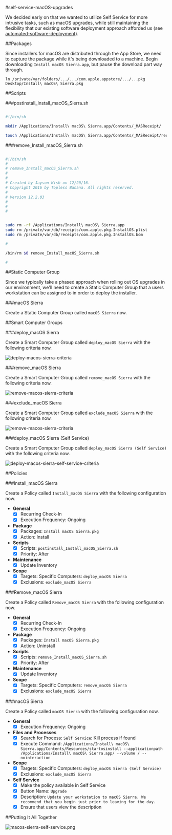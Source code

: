 #self-service-macOS-upgrades

We decided early on that we wanted to utilize Self Service for more intrusive tasks, such as macOS upgrades, while still maintaining the flexibility that our existing software deployment approach afforded us (see [automated-software-deployment](https://github.com/ToplessBanana/tutorials/tree/master/HOW-TO-automated-software-deployment)).

##Packages

Since installers for macOS are distributed through the App Store, we need to capture the package while it's being downloaded to a machine. Begin downloading `Install macOS Sierra.app`, but pause the download part way through.

`ln /private/var/folders/.../.../com.apple.appstore/.../...pkg Desktop/Install\ macOS\ Sierra.pkg`

##Scripts

###postinstall_Install_macOS_Sierra.sh

```bash

#!/bin/sh

mkdir /Applications/Install\ macOS\ Sierra.app/Contents/_MASReceipt/

touch /Applications/Install\ macOS\ Sierra.app/Contents/_MASReceipt/receipt

```

###remove_Install_macOS_Sierra.sh

```bash

#!/bin/sh
#
# remove_Install_macOS_Sierra.sh
# 
#
# Created by Jayson Kish on 12/20/16.
# Copyright 2016 by Topless Banana. All rights reserved.
#
# Version 12.2.03
#
#
#


sudo rm -rf /Applications/Install\ macOS\ Sierra.app
sudo rm /private/var/db/receipts/com.apple.pkg.InstallOS.plist
sudo rm /private/var/db/receipts/com.apple.pkg.InstallOS.bom

#

/bin/rm $0 remove_Install_macOS_Sierra.sh

#

```

##Static Computer Group

Since we typically take a phased approach when rolling out OS upgrades in our environment, we'll need to create a Static Computer Group that a users workstation can be assigned to in order to deploy the installer.

###macOS Sierra

Create a Static Computer Group called `macOS Sierra` now.

##Smart Computer Groups

###deploy_macOS Sierra

Create a Smart Computer Group called `deploy_macOS Sierra` with the following criteria now.

![deploy-macos-sierra-criteria](https://github.com/ToplessBanana/tutorials/blob/master/HOW-TO-self-service-macOS-upgrades/resources/deploy-macos-sierra-criteria.png)

###remove_macOS Sierra

Create a Smart Computer Group called `remove_macOS Sierra` with the following criteria now.

![remove-macos-sierra-criteria](https://github.com/ToplessBanana/tutorials/blob/master/HOW-TO-self-service-macOS-upgrades/resources/remove-macos-sierra-criteria.png)

###exclude_macOS Sierra

Create a Smart Computer Group called `exclude_macOS Sierra` with the following criteria now.

![remove-macos-sierra-criteria](https://github.com/ToplessBanana/tutorials/blob/master/HOW-TO-self-service-macOS-upgrades/resources/exclude-macos-sierra-criteria.png)

###deploy_macOS Sierra (Self Service)

Create a Smart Computer Group called `deploy_macOS Sierra (Self Service)` with the following criteria now.

![deploy-macos-sierra-self-service-criteria](https://github.com/ToplessBanana/tutorials/blob/master/HOW-TO-self-service-macOS-upgrades/resources/deploy-macos-sierra-self-service-criteria.png)

##Policies

###Install_macOS Sierra

Create a Policy called `Install_macOS Sierra` with the following configuration now.

- **General**
  - [x] Recurring Check-In
  - [x] Execution Frequency: Ongoing
- **Package**
  - [x] Packages: `Install macOS Sierra.pkg`
  - [x] Action: Install
- **Scripts**
  - [x] Scripts: `postinstall_Install_macOS_Sierra.sh`
  - [x] Priority: After
- **Maintenance**
  - [x] Update Inventory
- **Scope**
  - [x] Targets: Specific Computers: `deploy_macOS Sierra`
  - [x] Exclusions: `exclude_macOS Sierra`

###Remove_macOS Sierra

Create a Policy called `Remove_macOS Sierra` with the following configuration now.

- **General**
  - [x] Recurring Check-In
  - [x] Execution Frequency: Ongoing
- **Package**
  - [x] Packages: `Install macOS Sierra.pkg`
  - [x] Action: Uninstall
- **Scripts**
  - [x] Scripts: `remove_Install_macOS_Sierra.sh`
  - [x] Priority: After
- **Maintenance**
  - [x] Update Inventory
- **Scope**
  - [x] Targets: Specific Computers: `remove_macOS Sierra`
  - [x] Exclusions: `exclude_macOS Sierra`
  
###macOS Sierra

Create a Policy called `macOS Sierra` with the following configuration now.

- **General**
  - [x] Execution Frequency: Ongoing
- **Files and Processes**
  - [x] Search for Process: `Self Service`: Kill process if found
  - [x] Execute Command: `/Applications/Install\ macOS\ Sierra.app/Contents/Resources/startosinstall --applicationpath /Applications/Install\ macOS\ Sierra.app/ --volume / --nointeraction`
- **Scope**
  - [x] Targets: Specific Computers: `deploy_macOS Sierra (Self Service)`
  - [x] Exclusions: `exclude_macOS Sierra`
- **Self Service**
  - [x] Make the policy available in Self Service
  - [x] Button Name: `Upgrade`
  - [x] Description: `Update your workstation to macOS Sierra. We recommend that you begin just prior to leaving for the day.`
  - [x] Ensure that users view the description

##Putting It All Together

![macos-sierra-self-service.png](https://github.com/ToplessBanana/tutorials/blob/master/HOW-TO-self-service-macOS-upgrades/resources/macos-sierra-self-service.png)
